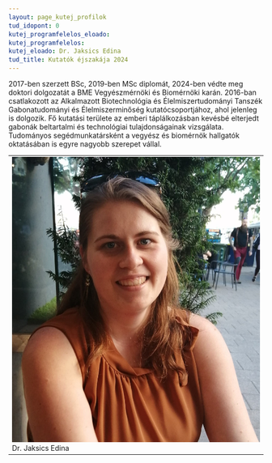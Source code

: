 ```yaml
---
layout: page_kutej_profilok
tud_idopont: 0
kutej_programfelelos_eloado:
kutej_programfelelos: 
kutej_eloado: Dr. Jaksics Edina 
tud_title: Kutatók éjszakája 2024
---
```


2017-ben szerzett BSc, 2019-ben MSc diplomát, 2024-ben védte meg doktori dolgozatát a BME Vegyészmérnöki és Biomérnöki karán. 2016-ban csatlakozott az Alkalmazott Biotechnológia és Élelmiszertudományi Tanszék Gabonatudományi és Élelmiszerminőség kutatócsoportjához, ahol jelenleg is dolgozik. Fő kutatási területe az emberi táplálkozásban kevésbé elterjedt gabonák beltartalmi és technológiai tulajdonságainak vizsgálata. Tudományos segédmunkatársként a vegyész és biomérnök hallgatók oktatásában is egyre nagyobb szerepet vállal.

<table class="picture">
<tr>
<td>

<div class="gallery">
    <img src="images/Jaksics_E (1).jpg" max-width="250" max-height="200">
  <div class="desc">Dr. Jaksics Edina</div>
</div>

</td>
</tr>
</table>
